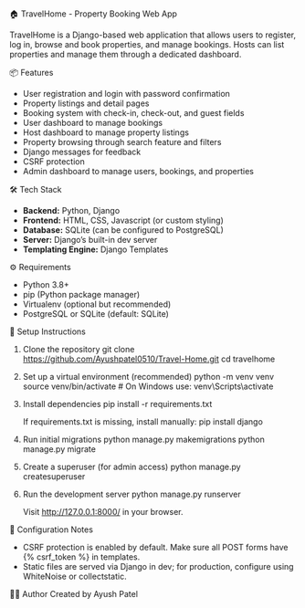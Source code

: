 
🏠 TravelHome - Property Booking Web App

TravelHome is a Django-based web application that allows users to register, log in, browse and book properties, and manage bookings. Hosts can list properties and manage them through a dedicated dashboard.

📦 Features
- User registration and login with password confirmation
- Property listings and detail pages
- Booking system with check-in, check-out, and guest fields
- User dashboard to manage bookings
- Host dashboard to manage property listings
- Property browsing through search feature and filters
- Django messages for feedback
- CSRF protection
- Admin dashboard to manage users, bookings, and properties

🛠 Tech Stack
- **Backend:** Python, Django
- **Frontend:** HTML, CSS, Javascript (or custom styling)
- **Database:** SQLite (can be configured to PostgreSQL)
- **Server:** Django’s built-in dev server 
- **Templating Engine:** Django Templates

⚙️ Requirements
- Python 3.8+
- pip (Python package manager)
- Virtualenv (optional but recommended)
- PostgreSQL or SQLite (default: SQLite)

🚀 Setup Instructions

1. Clone the repository
   git clone https://github.com/Ayushpatel0510/Travel-Home.git
   cd travelhome

2. Set up a virtual environment (recommended)
   python -m venv venv
   source venv/bin/activate  # On Windows use: venv\Scripts\activate

3. Install dependencies
   pip install -r requirements.txt

   If requirements.txt is missing, install manually:
   pip install django

4. Run initial migrations
   python manage.py makemigrations
   python manage.py migrate

5. Create a superuser (for admin access)
   python manage.py createsuperuser

6. Run the development server
   python manage.py runserver

   Visit http://127.0.0.1:8000/ in your browser.


🔧 Configuration Notes
- CSRF protection is enabled by default. Make sure all POST forms have {% csrf_token %} in templates.
- Static files are served via Django in dev; for production, configure using WhiteNoise or collectstatic.

👨‍💻 Author
Created by Ayush Patel
